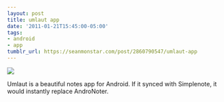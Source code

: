 ```yaml
---
layout: post
title: umlaut app
date: '2011-01-21T15:45:00-05:00'
tags:
- android
- app
tumblr_url: https://seanmonstar.com/post/2860790547/umlaut-app
---
```

 ![](https://64.media.tumblr.com/tumblr_lfe4b2qB6e1qzhan1o1_540.png)  

Umlaut is a beautiful notes app for Android. If it synced with Simplenote, it would instantly replace AndroNoter.

